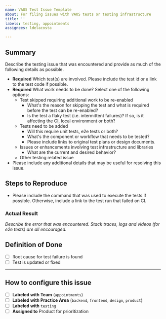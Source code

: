 ```yaml
---
name: VAOS Test Issue Template
about: For filing issues with VAOS tests or testing infrastructure
title: ''
labels: testing, appointments
assignees: ldelacosta

---
```


## Summary
Describe the testing issue that was encountered and provide as much of the following details as possible.
- **Required** Which test(s) are involved. Please include the test id or a link to the test code if possible.
- **Required** What work needs to be done? Select one of the following options:
  - Test skipped requiring additional work to be re-enabled
    - What's the reason for skipping the test and what is required before the test can be re-enabled?
    - Is the test a flaky test (i.e. intermittent failures)? If so, is it affecting the CI, local environment or both?
  - Tests need to be added
    - Will this require unit tests, e2e tests or both?
    - What's the component or workflow that needs to be tested?
    - Please include links to original test plans or design documents.
  - Issues or enhancements involving test infrastructure and libraries
    - What are the current and desired behavior?
  - Other testing related issue
- Please include any additional details that may be useful for resolving this issue.

## Steps to Reproduce
- Please include the command that was used to execute the tests if possible. Otherwise, include a link to the test run that failed on CI.

### Actual Result
_Describe the error that was encountered. Stack traces, logs and videos (for e2e tests) are all encouraged._

## Definition of Done
- [ ] Root cause for test failure is found
- [ ] Test is updated or fixed

---
## How to configure this issue
- [ ] **Labeled with Team** (`appointments`)
- [ ] **Labeled with Practice Area** (`backend`, `frontend`, `design`, `product`)
- [ ] **Labeled with** `testing`
- [ ] **Assigned to** Product for prioritization
